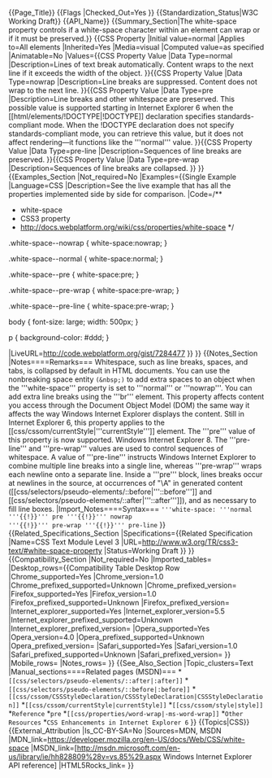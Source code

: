 {{Page_Title}}
{{Flags
|Checked_Out=Yes
}}
{{Standardization_Status|W3C Working Draft}}
{{API_Name}}
{{Summary_Section|The white-space property controls if a white-space character within an element can wrap or if it must be preserved.}}
{{CSS Property
|Initial value=normal
|Applies to=All elements
|Inherited=Yes
|Media=visual
|Computed value=as specified
|Animatable=No
|Values={{CSS Property Value
|Data Type=normal
|Description=Lines of text break automatically. Content wraps to the next line if it exceeds the width of the object.
}}{{CSS Property Value
|Data Type=nowrap
|Description=Line breaks are suppressed. Content does not wrap to the next line.
}}{{CSS Property Value
|Data Type=pre
|Description=Line breaks and other whitespace are preserved. This possible value is supported starting in Internet Explorer 6 when the [[html/elements/!DOCTYPE|!DOCTYPE]] declaration specifies standards-compliant mode. When the !DOCTYPE declaration does not specify standards-compliant mode, you can retrieve this value, but it does not affect rendering—it functions like the '''normal''' value.
}}{{CSS Property Value
|Data Type=pre-line
|Description=Sequences of line breaks are preserved.
}}{{CSS Property Value
|Data Type=pre-wrap
|Description=Sequences of line breaks are collapsed.
}}
}}
{{Examples_Section
|Not_required=No
|Examples={{Single Example
|Language=CSS
|Description=See the live example that has all the properties implemented side by side for comparison.
|Code=/**
 * white-space
 * CSS3 property
 * http://docs.webplatform.org/wiki/css/properties/white-space
 */

.white-space--nowrap {
  white-space:nowrap;
}

.white-space--normal {
  white-space:normal;
}

.white-space--pre {
  white-space:pre;
}

.white-space--pre-wrap {
  white-space:pre-wrap;
}

.white-space--pre-line {
  white-space:pre-wrap;
}

body {
  font-size: large;
  width: 500px;
}

p {
  background-color: #ddd;
}

|LiveURL=http://code.webplatform.org/gist/7284477
}}
}}
{{Notes_Section
|Notes====Remarks===
Whitespace, such as line breaks, spaces, and tabs, is collapsed by default in HTML documents. You can use the nonbreaking space entity <code>(&amp;nbsp;)</code> to add extra spaces to an object when the '''white-space''' property is set to '''normal''' or '''nowrap'''.  You can add extra line breaks using the '''br''' element.
This property affects content you access through the Document Object Model (DOM) the same way it affects the way Windows Internet Explorer displays the content.
Still in Internet Explorer 6, this property applies to the [[css/cssom/currentStyle|'''currentStyle''']] element. The '''pre''' value of this property is now supported.
Windows Internet Explorer 8. The '''pre-line''' and '''pre-wrap''' values are used to control sequences of whitespace. A value of '''pre-line''' instructs Windows Internet Explorer to combine multiple line breaks into a single line, whereas '''pre-wrap''' wraps each newline onto a separate line. Inside a '''pre''' block, lines breaks occur at newlines in the source, at occurrences of "\A" in generated content ([[css/selectors/pseudo-elements/::before|'''::before''']] and [[css/selectors/pseudo-elements/::after|'''::after''']]), and as necessary to fill line boxes.
|Import_Notes====Syntax===
<code>'''white-space: '''normal '''{{!}}''' pre '''{{!}}''' nowrap '''{{!}}''' pre-wrap '''{{!}}''' pre-line</code>
}}
{{Related_Specifications_Section
|Specifications={{Related Specification
|Name=CSS Text Module Level 3
|URL=http://www.w3.org/TR/css3-text/#white-space-property
|Status=Working Draft
}}
}}
{{Compatibility_Section
|Not_required=No
|Imported_tables=
|Desktop_rows={{Compatibility Table Desktop Row
|Chrome_supported=Yes
|Chrome_version=1.0
|Chrome_prefixed_supported=Unknown
|Chrome_prefixed_version=
|Firefox_supported=Yes
|Firefox_version=1.0
|Firefox_prefixed_supported=Unknown
|Firefox_prefixed_version=
|Internet_explorer_supported=Yes
|Internet_explorer_version=5.5
|Internet_explorer_prefixed_supported=Unknown
|Internet_explorer_prefixed_version=
|Opera_supported=Yes
|Opera_version=4.0
|Opera_prefixed_supported=Unknown
|Opera_prefixed_version=
|Safari_supported=Yes
|Safari_version=1.0
|Safari_prefixed_supported=Unknown
|Safari_prefixed_version=
}}
|Mobile_rows=
|Notes_rows=
}}
{{See_Also_Section
|Topic_clusters=Text
|Manual_sections====Related pages (MSDN)===
*<code>[[css/selectors/pseudo-elements/::after|:after]]</code>
*<code>[[css/selectors/pseudo-elements/::before|:before]]</code>
*<code>[[css/cssom/CSSStyleDeclaration/CSSStyleDeclaration|CSSStyleDeclaration]]</code>
*<code>[[css/cssom/currentStyle|currentStyle]]</code>
*<code>[[css/cssom/style|style]]</code>
*<code>Reference</code>
*<code>pre</code>
*<code>[[css/properties/word-wrap|-ms-word-wrap]]</code>
*<code>Other Resources</code>
*<code>CSS Enhancements in Internet Explorer 6</code>
}}
{{Topics|CSS}}
{{External_Attribution
|Is_CC-BY-SA=No
|Sources=MDN, MSDN
|MDN_link=https://developer.mozilla.org/en-US/docs/Web/CSS/white-space
|MSDN_link=[http://msdn.microsoft.com/en-us/library/ie/hh828809%28v=vs.85%29.aspx Windows Internet Explorer API reference]
|HTML5Rocks_link=
}}